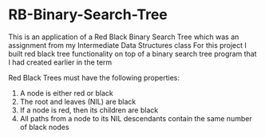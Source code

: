 # RB-Binary-Search-Tree
This is an application of a Red Black Binary Search Tree which was an assignment from my Intermediate Data Structures class
For this project I built red black tree functionality on top of a binary search tree program that I had created earlier in the term

Red Black Trees must have the following properties:
1. A node is either red or black
2. The root and leaves (NIL) are black
3. If a node is red, then its children are black
4. All paths from a node to its NIL descendants contain the same number of black nodes